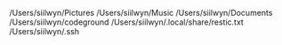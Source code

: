 /Users/siilwyn/Pictures
/Users/siilwyn/Music
/Users/siilwyn/Documents
/Users/siilwyn/codeground
/Users/siilwyn/.local/share/restic.txt
/Users/siilwyn/.ssh
